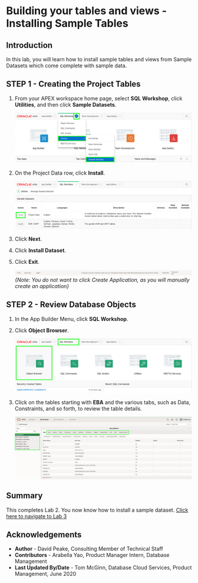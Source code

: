 # Building your tables and views - Installing Sample Tables

## Introduction

In this lab, you will learn how to install sample tables and views from Sample Datasets which come complete with sample data.

## **STEP 1** - Creating the Project Tables

1.  From your APEX workspace home page, select **SQL Workshop**, click **Utilities**, and then click **Sample Datasets**.  

    ![](images/go-sample-ds.png " ")

2. On the Project Data row, click **Install**.

    ![](images/install-projects.png " ")

3. Click **Next**.
4. Click **Install Dataset**.
5. Click **Exit**.

    ![](images/install_finish.png " ")
    *{Note: You do not want to click _Create Application_, as you will manually create an application}*

## **STEP 2** - Review Database Objects

1. In the App Builder Menu, click **SQL Workshop**.
2. Click **Object Browser**.  

    ![](images/go-object-browser.png " ")

3. Click on the tables starting with **EBA** and the various tabs, such as Data, Constraints, and so forth, to review the table details.  

    ![](images/review-tables.png " ")

## **Summary**

This completes Lab 2. You now know how to install a sample dataset. [Click here to navigate to Lab 3](?lab=lab-3-creating-application)

## **Acknowledgements**

 - **Author** -  David Peake, Consulting Member of Technical Staff
 - **Contributors** - Arabella Yao, Product Manager Intern, Database Management
 - **Last Updated By/Date** - Tom McGinn, Database Cloud Services, Product Management, June 2020

